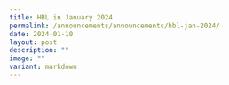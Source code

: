 ```yaml
---
title: HBL in January 2024
permalink: /announcements/announcements/hbl-jan-2024/
date: 2024-01-10
layout: post
description: ""
image: ""
variant: markdown
---
```

